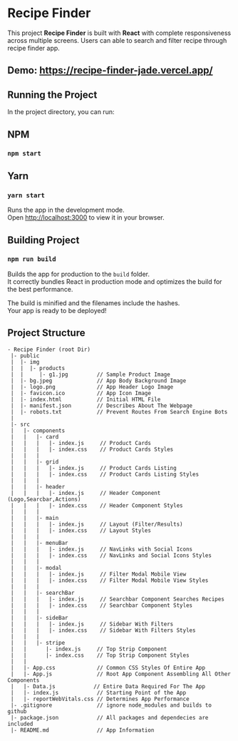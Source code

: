 # Recipe Finder

This project <b>Recipe Finder</b> is built with <b>React</b> with complete responsiveness across multiple screens. Users can able to search and filter recipe through recipe finder app.

## Demo: https://recipe-finder-jade.vercel.app/

## Running the Project

In the project directory, you can run:

## NPM
### `npm start`
## Yarn
### `yarn start`

Runs the app in the development mode.\
Open [http://localhost:3000](http://localhost:3000) to view it in your browser.


## Building Project
### `npm run build`
Builds the app for production to the `build` folder.\
It correctly bundles React in production mode and optimizes the build for the best performance.

The build is minified and the filenames include the hashes.\
Your app is ready to be deployed!

## Project Structure

```
- Recipe Finder (root Dir)
 |- public
 |  |- img            
 |  |  |- products
 |  |     |- g1.jpg         // Sample Product Image
 |  |- bg.jpeg              // App Body Background Image
 |  |- logo.png             // App Header Logo Image
 |  |- favicon.ico          // App Icon Image
 |  |- index.html           // Initial HTML File
 |  |- manifest.json        // Describes About The Webpage
 |  |- robots.txt           // Prevent Routes From Search Engine Bots
 |
 |- src
 |   |- components
 |   |   |- card       
 |   |   |   |- index.js     // Product Cards
 |   |   |   |- index.css    // Product Cards Styles
 |   |   |
 |   |   |- grid
 |   |   |   |- index.js     // Product Cards Listing
 |   |   |   |- index.css    // Product Cards Listing Styles
 |   |   |
 |   |   |- header     
 |   |   |   |- index.js     // Header Component (Logo,Searcbar,Actions)
 |   |   |   |- index.css    // Header Component Styles
 |   |   |
 |   |   |- main
 |   |   |   |- index.js     // Layout (Filter/Results)
 |   |   |   |- index.css    // Layout Styles
 |   |   |
 |   |   |- menuBar
 |   |   |   |- index.js     // NavLinks with Social Icons
 |   |   |   |- index.css    // NavLinks and Social Icons Styles
 |   |   |
 |   |   |- modal    
 |   |   |   |- index.js     // Filter Modal Mobile View
 |   |   |   |- index.css    // Filter Modal Mobile View Styles
 |   |   |
 |   |   |- searchBar    
 |   |   |   |- index.js     // Searchbar Component Searches Recipes
 |   |   |   |- index.css    // Searchbar Component Styles
 |   |   |
 |   |   |- sideBar
 |   |   |   |- index.js     // Sidebar With Filters
 |   |   |   |- index.css    // Sidebar With Filters Styles
 |   |   |
 |   |   |- stripe
 |   |      |- index.js     // Top Strip Component
 |   |      |- index.css    // Top Strip Component Styles
 |   |
 |   |- App.css             // Common CSS Styles Of Entire App
 |   |- App.js              // Root App Component Assembling All Other Components
 |   |- Data.js            // Entire Data Required For The App
 |   |- index.js            // Starting Point of the App
 |   |- reportWebVitals.css // Determines App Performance
 |- .gitignore              // ignore node_modules and builds to github
 |- package.json            // All packages and dependecies are included
 |- README.md               // App Information
 ```